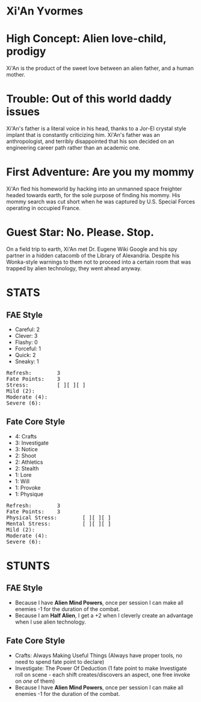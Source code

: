 # Xi'An Yvormes

# High Concept: Alien love-child, prodigy

Xi'An is the product of the sweet love between an alien father, and a human mother.

# Trouble: Out of this world daddy issues

Xi'An's father is a literal voice in his head, thanks to a Jor-El crystal style implant that is constantly criticizing him.  Xi'An's father was an anthropologist, and terribly disappointed that his son decided on an engineering career path rather than an academic one.

# First Adventure: Are you my mommy

Xi'An fled his homeworld by hacking into an unmanned space freighter headed towards earth, for the sole purpose of finding his mommy.  His mommy search was cut short when he was captured by U.S. Special Forces operating in occupied France.

# Guest Star: No.  Please.  Stop.

On a field trip to earth, Xi'An met Dr. Eugene Wiki Google and his spy partner in a hidden catacomb of the Library of Alexandria.  Despite his Wonka-style warnings to them not to proceed into a certain room that was trapped by alien technology, they went ahead anyway.

# STATS

## FAE Style

* Careful: 	2
* Clever:  	3
* Flashy:  	0
* Forceful: 1
* Quick: 	2
* Sneaky: 	1

<pre>
Refresh: 		3
Fate Points: 	3
Stress: 		[ ][ ][ ]
Mild (2): 
Moderate (4):
Severe (6):
</pre>

## Fate Core Style

* 4: Crafts
* 3: Investigate
* 3: Notice
* 2: Shoot
* 2: Athletics
* 2: Stealth
* 1: Lore
* 1: Will
* 1: Provoke
* 1: Physique

<pre>
Refresh: 		3
Fate Points: 	3
Physical Stress: 		[ ][ ][ ]
Mental Stress: 			[ ][ ][ ]
Mild (2): 
Moderate (4):
Severe (6):
</pre>

# STUNTS

## FAE Style

* Because I have **Alien Mind Powers**, once per session I can make all enemies -1 for the duration of the combat.
* Because I am **Half Alien**, I get a +2 when I cleverly create an advantage when I use alien technology.

## Fate Core Style

* Crafts: Always Making Useful Things (Always have proper tools, no need to spend fate point to declare)
* Investigate: The Power Of Deduction (1 fate point to make Investigate roll on scene - each shift creates/discovers an aspect, one free invoke on *one* of them)
* Because I have **Alien Mind Powers**, once per session I can make all enemies -1 for the duration of the combat.